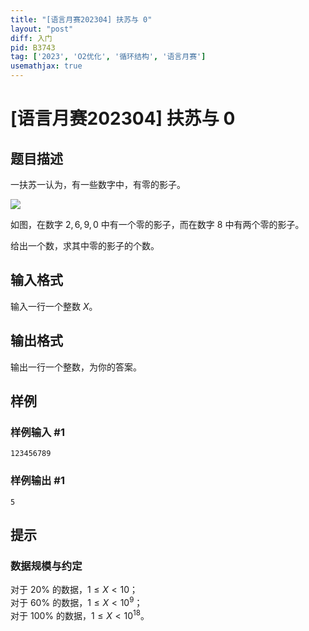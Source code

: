 ```yaml
---
title: "[语言月赛202304] 扶苏与 0"
layout: "post"
diff: 入门
pid: B3743
tag: ['2023', 'O2优化', '循环结构', '语言月赛']
usemathjax: true
---
```


# [语言月赛202304] 扶苏与 0
## 题目描述

一扶苏一认为，有一些数字中，有零的影子。

![](https://cdn.luogu.com.cn/upload/image_hosting/02wxcrdc.png)

如图，在数字 $2,6,9,0$ 中有一个零的影子，而在数字 $8$ 中有两个零的影子。

给出一个数，求其中零的影子的个数。
## 输入格式

输入一行一个整数 $X$。
## 输出格式

输出一行一个整数，为你的答案。
## 样例

### 样例输入 #1
```
123456789
```
### 样例输出 #1
```
5
```
## 提示

### 数据规模与约定

对于 $20\%$ 的数据，$1 \le X < 10$；  
对于 $60\%$ 的数据，$1 \le X < 10^9$；  
对于 $100\%$ 的数据，$1 \le X < 10^{18}$。
